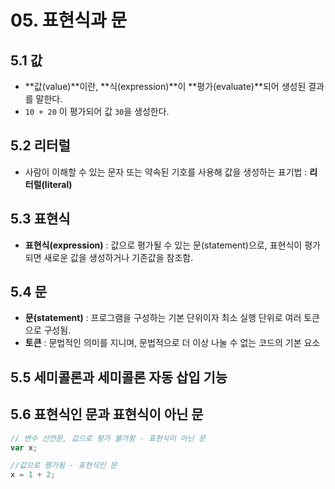 # 05. 표현식과 문

## 5.1 값

- **값(value)**이란, **식(expression)**이 **평가(evaluate)**되어 생성된 결과를 말한다.
- `10 + 20` 이 평가되어 값 `30`을 생성한다.

## 5.2 리터럴

- 사람이 이해할 수 있는 문자 또는 약속된 기호를 사용해 값을 생성하는 표기법 : **리터럴(literal)**

## 5.3 표현식

- **표현식(expression)** : 값으로 평가될 수 있는 문(statement)으로, 표현식이 평가되면 새로운 값을 생성하거나 기존값을 참조함.

## 5.4 문

- **문(statement)** : 프로그램을 구성하는 기본 단위이자 최소 실행 단위로 여러 토큰으로 구성됨.
- **토큰** : 문법적인 의미를 지니며, 문법적으로 더 이상 나눌 수 없는 코드의 기본 요소

## 5.5 세미콜론과 세미콜론 자동 삽입 기능

## 5.6 표현식인 문과 표현식이 아닌 문

```jsx
// 변수 선언문, 값으로 평가 불가함 - 표현식이 아닌 문
var x; 

//값으로 평가됨 - 표현식인 문
x = 1 + 2;
```
